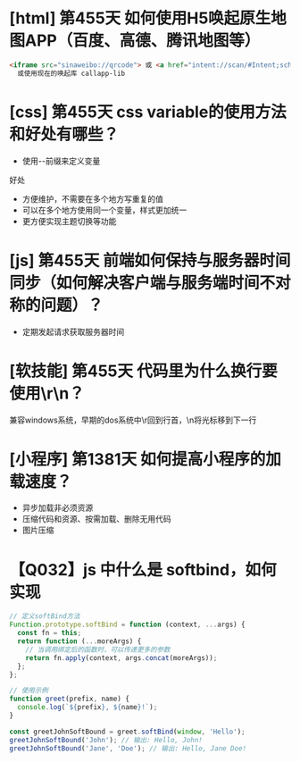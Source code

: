 # [html] 第455天 如何使用H5唤起原生地图APP（百度、高德、腾讯地图等）

```html
<iframe src="sinaweibo://qrcode"> 或 <a href="intent://scan/#Intent;scheme=zxing;package=com.google.zxing.client.android;end"" >
  或使用现在的唤起库 callapp-lib
```

# [css] 第455天 css variable的使用方法和好处有哪些？

- 使用--前缀来定义变量

好处
- 方便维护，不需要在多个地方写重复的值
- 可以在多个地方使用同一个变量，样式更加统一
- 更方便实现主题切换等功能

# [js] 第455天 前端如何保持与服务器时间同步（如何解决客户端与服务端时间不对称的问题）？

- 定期发起请求获取服务器时间

# [软技能] 第455天 代码里为什么换行要使用\r\n？

兼容windows系统，早期的dos系统中\r回到行首，\n将光标移到下一行

# [小程序] 第1381天 如何提高小程序的加载速度？

- 异步加载非必须资源
- 压缩代码和资源、按需加载、删除无用代码
- 图片压缩

# 【Q032】js 中什么是 softbind，如何实现

```javascript
// 定义softBind方法
Function.prototype.softBind = function (context, ...args) {
  const fn = this;
  return function (...moreArgs) {
    // 当调用绑定后的函数时，可以传递更多的参数
    return fn.apply(context, args.concat(moreArgs));
  };
};

// 使用示例
function greet(prefix, name) {
  console.log(`${prefix}, ${name}!`);
}

const greetJohnSoftBound = greet.softBind(window, 'Hello');
greetJohnSoftBound('John'); // 输出: Hello, John!
greetJohnSoftBound('Jane', 'Doe'); // 输出: Hello, Jane Doe!

```
